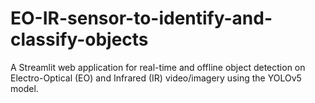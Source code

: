 # EO-IR-sensor-to-identify-and-classify-objects
A Streamlit web application for real-time and offline object detection on Electro-Optical (EO) and Infrared (IR) video/imagery using the YOLOv5 model.
